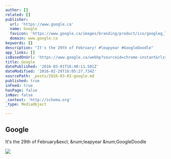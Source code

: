 ```yaml
---
author: []
related: []
publisher:
  url: 'https://www.google.ca'
  name: Google
  favicon: 'https://www.google.ca/images/branding/product/ico/googleg_lodp.ico'
  domain: www.google.ca
keywords: []
description: "It's the 29th of February! #leapyear #GoogleDoodle"
app_links: []
isBasedOnUrl: 'https://www.google.ca/webhp?sourceid=chrome-instant&rlz=1C1GGGE_en-gbUS640US640&ion=1&espv=2&ie=UTF-8#q=thegrid.ai+how+to+insert+text+box'
title: Google
datePublished: '2016-03-01T16:40:11.501Z'
dateModified: '2016-02-29T16:05:27.734Z'
sourcePath: _posts/2016-03-01-google.md
published: true
inFeed: true
hasPage: false
inNav: false
_context: 'http://schema.org'
_type: MediaObject

---
```

<article style=""><h1>Google</h1><p>It's the 29th of February&amp;excl; &amp;num;leapyear &amp;num;GoogleDoodle</p><img src="http://www.google.com/logos/doodles/2016/leap-year-2016-5690429188079616.4-thp.png" /></article>